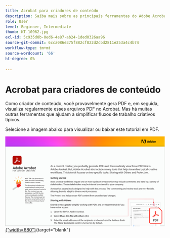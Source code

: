 ```yaml
---
title: Acrobat para criadores de conteúdo
description: Saiba mais sobre as principais ferramentas do Adobe Acrobat que ajudam a simplificar fluxos de trabalho de criação
role: User
level: Beginner, Intermediate
thumb: KT-10962.jpg
exl-id: 5c935d0b-0ed6-4e87-ab24-1ded0326aa96
source-git-commit: 6cca086e375f882cf822d2cbd2811e253a4c4b74
workflow-type: tm+mt
source-wordcount: '66'
ht-degree: 0%

---
```


# Acrobat para criadores de conteúdo

Como criador de conteúdo, você provavelmente gera PDF e, em seguida, visualiza regularmente esses arquivos PDF no Acrobat. Mas há muitas outras ferramentas que ajudam a simplificar fluxos de trabalho criativos típicos.

Selecione a imagem abaixo para visualizar ou baixar este tutorial em PDF.

[![Imagem da primeira página do tutorial](assets/Acrobatforcontentcreators.png){&quot;width=680&quot;}](assets/Acrobat-for-Content-Creators.pdf){target="blank"}
